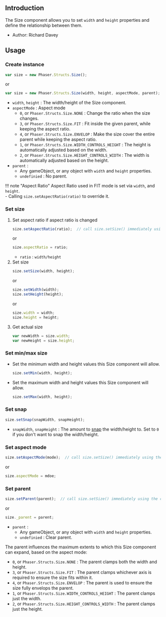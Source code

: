 ## Introduction

The Size component allows you to set `width` and `height` properties and define the relationship between them.

- Author: Richard Davey

## Usage

### Create instance

```javascript
var size = new Phaser.Structs.Size();
```

or

```javascript
var size = new Phaser.Structs.Size(width, height, aspectMode, parent);
```

- `width`, `height` : The width/height of the Size component.
- `aspectMode` : Aspect mode
    - `0`, or `Phaser.Structs.Size.NONE` : Change the ratio when the size changes.
    - `3`, or `Phaser.Structs.Size.FIT` : Fit inside the given parent, while keeping the aspect ratio.
    - `4`, or `Phaser.Structs.Size.ENVELOP` : Make the size cover the entire parent while keeping the aspect ratio.
    - `1`, or `Phaser.Structs.Size.WIDTH_CONTROLS_HEIGHT` : The height is automatically adjusted based on the width.
    - `2`, or `Phaser.Structs.Size.HEIGHT_CONTROLS_WIDTH` : The width is automatically adjusted based on the height.
- `parent` :
    - Any gameObject, or any object with `width` and `height` properties.
    - `undefinied` : No parent.

!!! note "Aspect Ratio"
    Aspect Ratio used in FIT mode is set via `width`, and `height`.  
    - Calling `size.setAspectRatio(ratio)` to override it.

### Set size

1. Set aspect ratio if aspect ratio is changed
    ```javascript
    size.setAspectRatio(ratio);  // call size.setSize() immediately using the current dimensions.
    ```
    or
    ```javascript
    size.aspectRatio = ratio;
    ```
    - `ratio` : `width/height`
1. Set size
    ```javascript
    size.setSize(width, height);
    ```
    or
    ```javascript
    size.setWidth(width);
    size.setHeight(height);
    ```
    or
    ```javascript
    size.width = width;
    size.height = height;
    ```
1. Get actual size
    ```javascript
    var newWidth = size.width;
    var newHeight = size.height;
    ```

### Set min/max size

- Set the minimum width and height values this Size component will allow.
    ```javascript
    size.setMin(width, height);
    ```
- Set the maximum width and height values this Size component will allow.
    ```javascript
    size.setMax(width, height);
    ```

### Set snap

```javascript
size.setSnap(snapWidth, snapHeight);
```

- `snapWidth`, `snapHeight` : The amount to [snap](snap.md#floor) the width/height to. Set to `0` if you don't want to snap the width/height.

### Set aspect mode

```javascript
size.setAspectMode(mode);  // call size.setSize() immediately using the current dimensions.
```
or
```javascript
size.aspectMode = mdoe;
```

### Set parent

```javascript
size.setParent(parent);  // call size.setSize() immediately using the current dimensions.
```
or
```javascript
size._parent = parent;
```


- `parent` : 
    - Any gameObject, or any object with `width` and `height` properties.
    - `undefinied` : Clear parent.

The parent influences the maximum extents to which this Size component can expand, based on the aspect mode:

- `0`, or `Phaser.Structs.Size.NONE` : The parent clamps both the width and height.
- `3`, or `Phaser.Structs.Size.FIT` : The parent clamps whichever axis is required to ensure the size fits within it.
- `4`, or `Phaser.Structs.Size.ENVELOP` : The parent is used to ensure the size fully envelops the parent.
- `1`, or `Phaser.Structs.Size.WIDTH_CONTROLS_HEIGHT` : The parent clamps just the width.
- `2`, or `Phaser.Structs.Size.HEIGHT_CONTROLS_WIDTH` : The parent clamps just the height.
